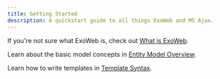 ```yaml
---
title: Getting Started
description: A quickstart guide to all things ExoWeb and MS Ajax.
---
```


If you're not sure what ExoWeb is, check out [What is ExoWeb](/ExoWeb/what-is-exoweb).

Learn about the basic model concepts in [Entity Model Overview](/ExoWeb/guides/entity-model-overview).

Learn how to write templates in [Template Syntax](/ExoWeb/guides/template-syntax).
